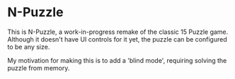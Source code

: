# N-Puzzle

This is N-Puzzle, a work-in-progress remake of the classic 15 Puzzle game.
Although it doesn't have UI controls for it yet, the puzzle can be configured to
be any size.

My motivation for making this is to add a 'blind mode', requiring solving the
puzzle from memory.
